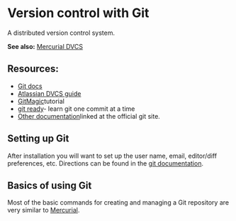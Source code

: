 # Version control with Git

A distributed version control system.

 **See also:** [Mercurial DVCS](computing/comp_mercurial.md)

## Resources:

- [Git docs](http://git-scm.com/documentation)
- [Atlassian DVCS guide](http://www.atlassian.com/dvcs/overview?utm_source=bac-callout&utm_medium=text&utm_content=why-git&utm_campaign=atlassian-dvcs)
- [GitMagic](http://www-cs-students.stanford.edu/~blynn/gitmagic/)tutorial
- [git ready](http://gitready.com/)- learn git one commit at a time
- [Other documentation](http://git-scm.com/documentation)linked at the official git site.

## Setting up Git

After installation you will want to set up the user name, email,
editor/diff preferences, etc. Directions can be found in the [git documentation](http://git-scm.com/book/en/Getting-Started-First-Time-Git-Setup).

## Basics of using Git

Most of the basic commands for creating and managing a Git repository
are very similar to [Mercurial](computing/comp_mercurial.md).
